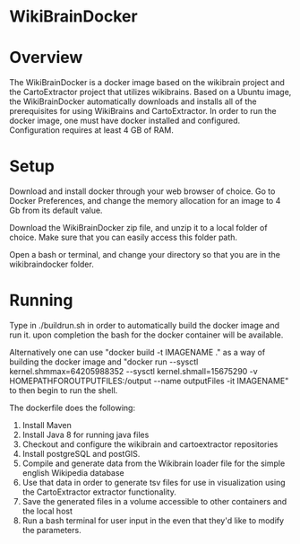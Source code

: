 # WikiBrainDocker
# Overview
The WikiBrainDocker is a docker image based on the wikibrain project and the CartoExtractor project that utilizes wikibrains. Based on a Ubuntu image, the WikiBrainDocker automatically downloads and installs all of the prerequisites for using WikiBrains and CartoExtractor. In order to run the docker image, one must have docker installed and configured. Configuration requires at least 4 GB of RAM. 

# Setup
Download and install docker through your web browser of choice. Go to Docker Preferences, and change the memory allocation for an image to 4 Gb from its default value. 

Download the WikiBrainDocker zip file, and unzip it to a local folder of choice. Make sure that you can easily access this folder path. 

Open a bash or terminal, and change your directory so that you are in the wikibraindocker folder.

# Running
Type in ./buildrun.sh in order to automatically build the docker image and run it. upon completion the bash for the docker container will be available. 

Alternatively one can use "docker build -t IMAGENAME ." as a way of building the docker image and "docker run --sysctl kernel.shmmax=64205988352 --sysctl kernel.shmall=15675290 -v HOMEPATHFOROUTPUTFILES:/output --name outputFiles -it IMAGENAME" to then begin to run the shell.

The dockerfile does the following:
1. Install Maven
2. Install Java 8 for running java files
3. Checkout and configure the wikibrain and cartoextractor repositories
4. Install postgreSQL and postGIS.
5. Compile and generate data from the Wikibrain loader file for the simple english Wikipedia database
6. Use that data in order to generate tsv files for use in visualization using the CartoExtractor extractor functionality.
7. Save the generated files in a volume accessible to other containers and the local host
8. Run a bash terminal for user input in the even that they'd like to modify the parameters.
